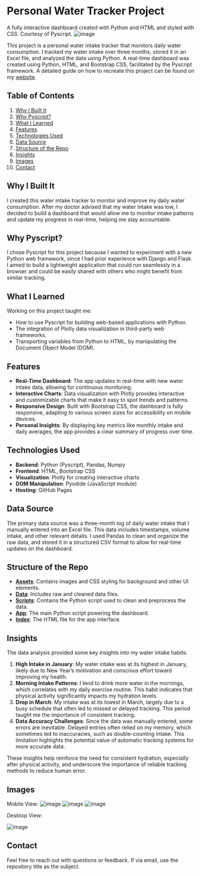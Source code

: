 # Personal Water Tracker Project
A fully interactive dashboard created with Python and HTML and styled with CSS. Courtesy of Pyscript.
![image](/assets/Water-Dashboard-Desktop.png)

This project is a personal water intake tracker that monitors daily water consumption. I tracked my water intake over three months, stored it in an Excel file, and analyzed the data using Python. A real-time dashboard was created using Python, HTML, and Bootstrap CSS, facilitated by the Pyscript framework. A detailed guide on how to recreate this project can be found on my [website](https://diseph.medium.com/python-dashboard-web-app-with-pyscript-2024-9fb7d65c9f25).

## Table of Contents
1. [Why I Built It](#why-i-built-it)
2. [Why Pyscript?](#why-pyscript?)
3. [What I Learned](#what-i-learned)
4. [Features](#features)
5. [Technologies Used](#technologies-used)
6. [Data Source](#data-source)
7. [Structure of the Repo](#structure-of-the-repo)
8. [Insights](#insights)
9. [Images](#images)
10. [Contact](#contact)

## Why I Built It
I created this water intake tracker to monitor and improve my daily water consumption. After my doctor advised that my water intake was low, I decided to build a dashboard that would allow me to monitor intake patterns and update my progress in real-time, helping me stay accountable. 

## Why Pyscript?
I chose Pyscript for this project because I wanted to experiment with a new Python web framework, since I had prior experience with Django and Flask. I aimed to build a lightweight application that could run seamlessly in a browser and could be easily shared with others who might benefit from similar tracking.

## What I Learned
Working on this project taught me:
- How to use Pyscript for building web-based applications with Python.
- The integration of Plotly data visualization in third-party web frameworks.
- Transporting variables from Python to HTML, by manipulating the Document Object Model (DOM).

## Features
- **Real-Time Dashboard**: The app updates in real-time with new water intake data, allowing for continuous monitoring.
- **Interactive Charts**: Data visualization with Plotly provides interactive and customizable charts that make it easy to spot trends and patterns.
- **Responsive Design**: Built with Bootstrap CSS, the dashboard is fully responsive, adapting to various screen sizes for accessibility on mobile devices.
- **Personal Insights**: By displaying key metrics like monthly intake and daily averages, the app provides a clear summary of progress over time.

## Technologies Used
- **Backend**: Python (Pyscript), Pandas, Numpy
- **Frontend**: HTML, Bootstrap CSS
- **Visualization**: Plotly for creating interactive charts
- **DOM Manipulation**: Pyodide (JavaScript module)
- **Hosting**: GitHub Pages

## Data Source
The primary data source was a three-month log of daily water intake that I manually entered into an Excel file. This data includes timestamps, volume intake, and other relevant details. I used Pandas to clean and organize the raw data, and stored it in a structured CSV format to allow for real-time updates on the dashboard.

## Structure of the Repo
- **[Assets](/assets)**: Contains images and CSS styling for background and other UI elements.
- **[Data](/data)**: Includes raw and cleaned data files.
- **[Scripts](/scripts)**: Contains the Python script used to clean and preprocess the data.
- **[App](/app.py)**: The main Python script powering the dashboard.
- **[Index](/Index.html)**: The HTML file for the app interface.

## Insights
The data analysis provided some key insights into my water intake habits:
1. **High Intake in January**: My water intake was at its highest in January, likely due to New Year’s motivation and conscious effort toward improving my health.
2. **Morning Intake Patterns**: I tend to drink more water in the mornings, which correlates with my daily exercise routine. This habit indicates that physical activity significantly impacts my hydration levels.
3. **Drop in March**: My intake was at its lowest in March, largely due to a busy schedule that often led to missed or delayed tracking. This period taught me the importance of consistent tracking.
4. **Data Accuracy Challenges**: Since the data was manually entered, some errors are inevitable. Delayed entries often relied on my memory, which sometimes led to inaccuracies, such as double-counting intake. This limitation highlights the potential value of automatic tracking systems for more accurate data.

These insights help reinforce the need for consistent hydration, especially after physical activity, and underscore the importance of reliable tracking methods to reduce human error.

## Images
Mobile View:
![image](/assets/screenshot-1.png)
![image](/assets/screenshot-2.png)
![image](/assets/screenshot-3.png)

Desktop View:

![image](/assets/Water-Dashboard-Desktop.png)

## Contact
Feel free to reach out with questions or feedback. If via email, use the repository title as the subject.
